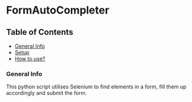 # FormAutoCompleter

## Table of Contents
* [General Info](#general-info)
* [Setup](#setup)
* [How to use?](#how-to-use-?)

### General Info
This python script utilises Selenium to find elements in a form, fill them up accordingly and submit the form. 
